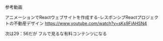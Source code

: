 参考動画

アニメーションでReactウェブサイトを作成する-レスポンシブReactプロジェクトの不動産デザイン
https://www.youtube.com/watch?v=sKs9FiAHSN4

次は29：56だが
フルで見るな有料コンテンツになる